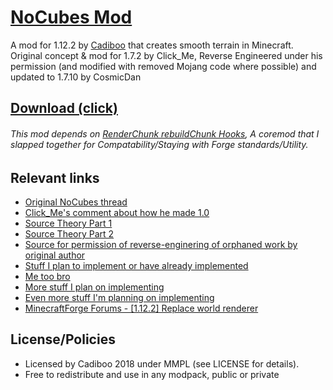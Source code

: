 # [NoCubes Mod](https://Cadiboo.github.io/projects/nocubes/)
A mod for 1.12.2 by [Cadiboo](https://github.com/Cadiboo) that creates smooth terrain in Minecraft.
Original concept & mod for 1.7.2 by Click_Me, Reverse Engineered under his permission (and modified with removed Mojang code where possible) and updated to 1.7.10 by CosmicDan

## [Download (click)](https://github.com/Cadiboo/NoCubes/releases)

###### This mod depends on [RenderChunk rebuildChunk Hooks](https://github.com/Cadiboo/RenderChunk-rebuildChunk-Hooks), A coremod that I slapped together for Compatability/Staying with Forge standards/Utility.

## Relevant links
- [Original NoCubes thread](http://www.minecraftforum.net/forums/mapping-and-modding/minecraft-mods/1294958-no-cubes-1-0-realistic-graphics)
- [Click_Me's comment about how he made 1.0](https://www.minecraftforum.net/forums/mapping-and-modding-java-edition/minecraft-mods/1294958-no-cubes-1-0-realistic-graphics?comment=1883)
- [Source Theory Part 1](https://0fps.net/2012/07/10/smooth-voxel-terrain-part-1/)
- [Source Theory Part 2](https://0fps.net/2012/07/12/smooth-voxel-terrain-part-2/)
- [Source for permission of reverse-enginering of orphaned work by original author](http://www.minecraftforum.net/forums/mapping-and-modding/minecraft-mods/1294958-no-cubes-1-0-realistic-graphics?comment=1861)
- [Stuff I plan to implement or have already implemented](https://www.minecraftforum.net/forums/mapping-and-modding-java-edition/minecraft-mods/1294958-no-cubes-1-0-realistic-graphics?comment=1084)
- [Me too bro](https://www.minecraftforum.net/forums/mapping-and-modding-java-edition/minecraft-mods/1294958-no-cubes-1-0-realistic-graphics?comment=1234)
- [More stuff I plan on implementing](https://www.minecraftforum.net/forums/mapping-and-modding-java-edition/minecraft-mods/1294958-no-cubes-1-0-realistic-graphics?comment=1591)
- [Even more stuff I'm planning on implementing](https://www.minecraftforum.net/forums/mapping-and-modding-java-edition/minecraft-mods/1294958-no-cubes-1-0-realistic-graphics?comment=1633)
- [MinecraftForge Forums - [1.12.2] Replace world renderer](http://www.minecraftforge.net/forum/topic/66516-1122-replace-world-renderer/)

## License/Policies
 - Licensed by Cadiboo 2018 under MMPL (see LICENSE for details).
 - Free to redistribute and use in any modpack, public or private
